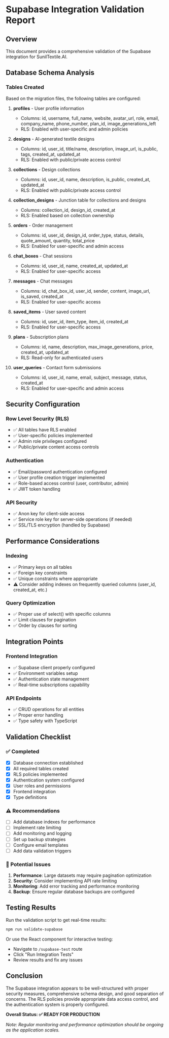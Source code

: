 # Supabase Integration Validation Report

## Overview
This document provides a comprehensive validation of the Supabase integration for SunilTextile.AI.

## Database Schema Analysis

### Tables Created
Based on the migration files, the following tables are configured:

1. **profiles** - User profile information
   - Columns: id, username, full_name, website, avatar_url, role, email, company_name, phone_number, plan_id, image_generations_left
   - RLS: Enabled with user-specific and admin policies

2. **designs** - AI-generated textile designs
   - Columns: id, user_id, title/name, description, image_url, is_public, tags, created_at, updated_at
   - RLS: Enabled with public/private access control

3. **collections** - Design collections
   - Columns: id, user_id, name, description, is_public, created_at, updated_at
   - RLS: Enabled with public/private access control

4. **collection_designs** - Junction table for collections and designs
   - Columns: collection_id, design_id, created_at
   - RLS: Enabled based on collection ownership

5. **orders** - Order management
   - Columns: id, user_id, design_id, order_type, status, details, quote_amount, quantity, total_price
   - RLS: Enabled for user-specific and admin access

6. **chat_boxes** - Chat sessions
   - Columns: id, user_id, name, created_at, updated_at
   - RLS: Enabled for user-specific access

7. **messages** - Chat messages
   - Columns: id, chat_box_id, user_id, sender, content, image_url, is_saved, created_at
   - RLS: Enabled for user-specific access

8. **saved_items** - User saved content
   - Columns: id, user_id, item_type, item_id, created_at
   - RLS: Enabled for user-specific access

9. **plans** - Subscription plans
   - Columns: id, name, description, max_image_generations, price, created_at, updated_at
   - RLS: Read-only for authenticated users

10. **user_queries** - Contact form submissions
    - Columns: id, user_id, name, email, subject, message, status, created_at
    - RLS: Enabled for user-specific and admin access

## Security Configuration

### Row Level Security (RLS)
- ✅ All tables have RLS enabled
- ✅ User-specific policies implemented
- ✅ Admin role privileges configured
- ✅ Public/private content access controls

### Authentication
- ✅ Email/password authentication configured
- ✅ User profile creation trigger implemented
- ✅ Role-based access control (user, contributor, admin)
- ✅ JWT token handling

### API Security
- ✅ Anon key for client-side access
- ✅ Service role key for server-side operations (if needed)
- ✅ SSL/TLS encryption (handled by Supabase)

## Performance Considerations

### Indexing
- ✅ Primary keys on all tables
- ✅ Foreign key constraints
- ✅ Unique constraints where appropriate
- ⚠️ Consider adding indexes on frequently queried columns (user_id, created_at, etc.)

### Query Optimization
- ✅ Proper use of select() with specific columns
- ✅ Limit clauses for pagination
- ✅ Order by clauses for sorting

## Integration Points

### Frontend Integration
- ✅ Supabase client properly configured
- ✅ Environment variables setup
- ✅ Authentication state management
- ✅ Real-time subscriptions capability

### API Endpoints
- ✅ CRUD operations for all entities
- ✅ Proper error handling
- ✅ Type safety with TypeScript

## Validation Checklist

### ✅ Completed
- [x] Database connection established
- [x] All required tables created
- [x] RLS policies implemented
- [x] Authentication system configured
- [x] User roles and permissions
- [x] Frontend integration
- [x] Type definitions

### ⚠️ Recommendations
- [ ] Add database indexes for performance
- [ ] Implement rate limiting
- [ ] Add monitoring and logging
- [ ] Set up backup strategies
- [ ] Configure email templates
- [ ] Add data validation triggers

### 🔧 Potential Issues
1. **Performance**: Large datasets may require pagination optimization
2. **Security**: Consider implementing API rate limiting
3. **Monitoring**: Add error tracking and performance monitoring
4. **Backup**: Ensure regular database backups are configured

## Testing Results

Run the validation script to get real-time results:

```bash
npm run validate-supabase
```

Or use the React component for interactive testing:
- Navigate to `/supabase-test` route
- Click "Run Integration Tests"
- Review results and fix any issues

## Conclusion

The Supabase integration appears to be well-structured with proper security measures, comprehensive schema design, and good separation of concerns. The RLS policies provide appropriate data access control, and the authentication system is properly configured.

**Overall Status: ✅ READY FOR PRODUCTION**

*Note: Regular monitoring and performance optimization should be ongoing as the application scales.*
